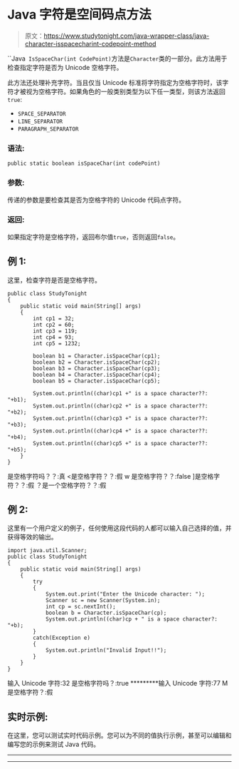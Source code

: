 # Java 字符是空间码点方法

> 原文：<https://www.studytonight.com/java-wrapper-class/java-character-isspacecharint-codepoint-method>

``Java` IsSpaceChar(int CodePoint)`方法是`Character`类的一部分。此方法用于检查指定字符是否为 Unicode 空格字符。

此方法还处理补充字符。当且仅当 Unicode 标准将字符指定为空格字符时，该字符才被视为空格字符。如果角色的一般类别类型为以下任一类型，则该方法返回`true`:

*   `SPACE_SEPARATOR`
*   `LINE_SEPARATOR`
*   `PARAGRAPH_SEPARATOR`

### 语法:

```
public static boolean isSpaceChar(int codePoint)
```

### 参数:

传递的参数是要检查其是否为空格字符的 Unicode 代码点字符。

### 返回:

如果指定字符是空格字符，返回布尔值`true`，否则返回`false`。

## 例 1:

这里，检查字符是否是空格字符。

```
public class StudyTonight
{  
	public static void main(String[] args)
	{  
		int cp1 = 32;  
		int cp2 = 60;  
		int cp3 = 119;  
		int cp4 = 93;   
		int cp5 = 1232;  

		boolean b1 = Character.isSpaceChar(cp1);  
		boolean b2 = Character.isSpaceChar(cp2);  
		boolean b3 = Character.isSpaceChar(cp3);  
		boolean b4 = Character.isSpaceChar(cp4);  
		boolean b5 = Character.isSpaceChar(cp5);  

		System.out.println((char)cp1 +" is a space character??:  "+b1);  
		System.out.println((char)cp2 +" is a space character??:  "+b2);  
		System.out.println((char)cp3 +" is a space character??:  "+b3);  
		System.out.println((char)cp4 +" is a space character??:  "+b4);  
		System.out.println((char)cp5 +" is a space character??:  "+b5);  
	}  
} 
```

是空格字符吗？？:真
<是空格字符？？:假
w 是空格字符？？:false
]是空格字符？？:假
？是一个空格字符？？:假

## 例 2:

这里有一个用户定义的例子，任何使用这段代码的人都可以输入自己选择的值，并获得等效的输出。

```
import java.util.Scanner; 
public class StudyTonight
{  
	public static void main(String[] args)
	{  
		try
		{
			System.out.print("Enter the Unicode character: ");  
			Scanner sc = new Scanner(System.in);        
			int cp = sc.nextInt(); 
			boolean b = Character.isSpaceChar(cp);
			System.out.println((char)cp + " is a space character?: "+b);
		}
		catch(Exception e)
		{
			System.out.println("Invalid Input!!");
		}
	}
} 
```

输入 Unicode 字符:32
是空格字符吗？:true
*********输入 Unicode 字符:77
M 是空格字符？:假

## 实时示例:

在这里，您可以测试实时代码示例。您可以为不同的值执行示例，甚至可以编辑和编写您的示例来测试 Java 代码。

* * *

* * *
